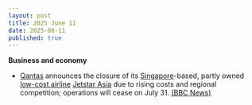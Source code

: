 ```yaml
---
layout: post
title: 2025 June 11
date: 2025-06-11
published: true
---
```



**Business and economy**

* [Qantas](https://en.wikipedia.org/wiki/Qantas "Qantas") announces the closure of its [Singapore](https://en.wikipedia.org/wiki/Singapore "Singapore")-based, partly owned [low-cost airline](https://en.wikipedia.org/wiki/Low-cost_airline "Low-cost airline") [Jetstar Asia](https://en.wikipedia.org/wiki/Jetstar_Asia "Jetstar Asia") due to rising costs and regional competition; operations will cease on July 31. [(BBC News)](https://www.bbc.com/news/articles/c1e65yypd87o)
